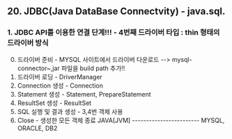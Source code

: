 ## 20. JDBC(Java DataBase Connectvity) - java.sql.

### 1. JDBC API를 이용한 연결 단계!!! - 4번째 드라이버 타입 : thin 형태의 드라이버 방식
0. 드라이버 준비 - MYSQL 사이트에서 드라이버 다운로드 --> mysql-connector~,jar 파일을 build path 추가!!
1. 드라이버 로딩  -  DriverManager
2. Connection 생성  -  Connection
3. Statement 생성  -  Statement, PrepareStatement
4. ResultSet 생성  -  ResultSet
5. SQL 실행 및 결과 생성  -  3,4번 객체 사용
6. Close  -  생성한 모든 객체 종료
		JAVA[JVM] ------------------------ MYSQL, ORACLE, DB2



















